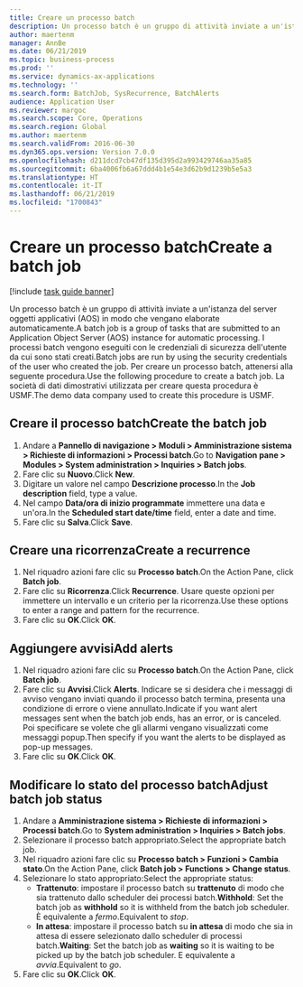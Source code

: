 ```yaml
---
title: Creare un processo batch
description: Un processo batch è un gruppo di attività inviate a un'istanza del server oggetti applicativi (AOS) in modo che vengano elaborate automaticamente.
author: maertenm
manager: AnnBe
ms.date: 06/21/2019
ms.topic: business-process
ms.prod: ''
ms.service: dynamics-ax-applications
ms.technology: ''
ms.search.form: BatchJob, SysRecurrence, BatchAlerts
audience: Application User
ms.reviewer: margoc
ms.search.scope: Core, Operations
ms.search.region: Global
ms.author: maertenm
ms.search.validFrom: 2016-06-30
ms.dyn365.ops.version: Version 7.0.0
ms.openlocfilehash: d211dcd7cb47df135d395d2a993429746aa35a85
ms.sourcegitcommit: 6ba4006fb6a67ddd4b1e54e3d62b9d1239b5e5a3
ms.translationtype: HT
ms.contentlocale: it-IT
ms.lasthandoff: 06/21/2019
ms.locfileid: "1700843"
---
```

# <a name="create-a-batch-job"></a><span data-ttu-id="c4607-103">Creare un processo batch</span><span class="sxs-lookup"><span data-stu-id="c4607-103">Create a batch job</span></span>

[!include [task guide banner](../../includes/task-guide-banner.md)]

<span data-ttu-id="c4607-104">Un processo batch è un gruppo di attività inviate a un'istanza del server oggetti applicativi (AOS) in modo che vengano elaborate automaticamente.</span><span class="sxs-lookup"><span data-stu-id="c4607-104">A batch job is a group of tasks that are submitted to an Application Object Server (AOS) instance for automatic processing.</span></span> <span data-ttu-id="c4607-105">I processi batch vengono eseguiti con le credenziali di sicurezza dell'utente da cui sono stati creati.</span><span class="sxs-lookup"><span data-stu-id="c4607-105">Batch jobs are run by using the security credentials of the user who created the job.</span></span> <span data-ttu-id="c4607-106">Per creare un processo batch, attenersi alla seguente procedura.</span><span class="sxs-lookup"><span data-stu-id="c4607-106">Use the following procedure to create a batch job.</span></span> <span data-ttu-id="c4607-107">La società di dati dimostrativi utilizzata per creare questa procedura è USMF.</span><span class="sxs-lookup"><span data-stu-id="c4607-107">The demo data company used to create this procedure is USMF.</span></span>


## <a name="create-the-batch-job"></a><span data-ttu-id="c4607-108">Creare il processo batch</span><span class="sxs-lookup"><span data-stu-id="c4607-108">Create the batch job</span></span>
1. <span data-ttu-id="c4607-109">Andare a **Pannello di navigazione > Moduli > Amministrazione sistema > Richieste di informazioni > Processi batch**.</span><span class="sxs-lookup"><span data-stu-id="c4607-109">Go to **Navigation pane > Modules > System administration > Inquiries > Batch jobs**.</span></span>
2. <span data-ttu-id="c4607-110">Fare clic su **Nuovo**.</span><span class="sxs-lookup"><span data-stu-id="c4607-110">Click **New**.</span></span>
3. <span data-ttu-id="c4607-111">Digitare un valore nel campo **Descrizione processo**.</span><span class="sxs-lookup"><span data-stu-id="c4607-111">In the **Job description** field, type a value.</span></span>
4. <span data-ttu-id="c4607-112">Nel campo **Data/ora di inizio programmate** immettere una data e un'ora.</span><span class="sxs-lookup"><span data-stu-id="c4607-112">In the **Scheduled start date/time** field, enter a date and time.</span></span>
5. <span data-ttu-id="c4607-113">Fare clic su **Salva**.</span><span class="sxs-lookup"><span data-stu-id="c4607-113">Click **Save**.</span></span>

## <a name="create-a-recurrence"></a><span data-ttu-id="c4607-114">Creare una ricorrenza</span><span class="sxs-lookup"><span data-stu-id="c4607-114">Create a recurrence</span></span>
1. <span data-ttu-id="c4607-115">Nel riquadro azioni fare clic su **Processo batch**.</span><span class="sxs-lookup"><span data-stu-id="c4607-115">On the Action Pane, click **Batch job**.</span></span>
2. <span data-ttu-id="c4607-116">Fare clic su **Ricorrenza**.</span><span class="sxs-lookup"><span data-stu-id="c4607-116">Click **Recurrence**.</span></span> <span data-ttu-id="c4607-117">Usare queste opzioni per immettere un intervallo e un criterio per la ricorrenza.</span><span class="sxs-lookup"><span data-stu-id="c4607-117">Use these options to enter a range and pattern for the recurrence.</span></span>  
3. <span data-ttu-id="c4607-118">Fare clic su **OK**.</span><span class="sxs-lookup"><span data-stu-id="c4607-118">Click **OK**.</span></span>

## <a name="add-alerts"></a><span data-ttu-id="c4607-119">Aggiungere avvisi</span><span class="sxs-lookup"><span data-stu-id="c4607-119">Add alerts</span></span>
1. <span data-ttu-id="c4607-120">Nel riquadro azioni fare clic su **Processo batch**.</span><span class="sxs-lookup"><span data-stu-id="c4607-120">On the Action Pane, click **Batch job**.</span></span>
2. <span data-ttu-id="c4607-121">Fare clic su **Avvisi**.</span><span class="sxs-lookup"><span data-stu-id="c4607-121">Click **Alerts**.</span></span> <span data-ttu-id="c4607-122">Indicare se si desidera che i messaggi di avviso vengano inviati quando il processo batch termina, presenta una condizione di errore o viene annullato.</span><span class="sxs-lookup"><span data-stu-id="c4607-122">Indicate if you want alert messages sent when the batch job ends, has an error, or is canceled.</span></span> <span data-ttu-id="c4607-123">Poi specificare se volete che gli allarmi vengano visualizzati come messaggi popup.</span><span class="sxs-lookup"><span data-stu-id="c4607-123">Then specify if you want the alerts to be displayed as pop-up messages.</span></span>   
3. <span data-ttu-id="c4607-124">Fare clic su **OK**.</span><span class="sxs-lookup"><span data-stu-id="c4607-124">Click **OK**.</span></span>

## <a name="adjust-batch-job-status"></a><span data-ttu-id="c4607-125">Modificare lo stato del processo batch</span><span class="sxs-lookup"><span data-stu-id="c4607-125">Adjust batch job status</span></span>
1. <span data-ttu-id="c4607-126">Andare a **Amministrazione sistema > Richieste di informazioni > Processi batch**.</span><span class="sxs-lookup"><span data-stu-id="c4607-126">Go to **System administration > Inquiries > Batch jobs**.</span></span>
2. <span data-ttu-id="c4607-127">Selezionare il processo batch appropriato.</span><span class="sxs-lookup"><span data-stu-id="c4607-127">Select the appropriate batch job.</span></span>
3. <span data-ttu-id="c4607-128">Nel riquadro azioni fare clic su **Processo batch > Funzioni > Cambia stato**.</span><span class="sxs-lookup"><span data-stu-id="c4607-128">On the Action Pane, click **Batch job > Functions > Change status**.</span></span>
4. <span data-ttu-id="c4607-129">Selezionare lo stato appropriato:</span><span class="sxs-lookup"><span data-stu-id="c4607-129">Select the appropriate status:</span></span>
    - <span data-ttu-id="c4607-130">**Trattenuto**: impostare il processo batch su **trattenuto** di modo che sia trattenuto dallo scheduler dei processi batch.</span><span class="sxs-lookup"><span data-stu-id="c4607-130">**Withhold**: Set the batch job as **withhold** so it is withheld from the batch job scheduler.</span></span> <span data-ttu-id="c4607-131">È equivalente a *fermo*.</span><span class="sxs-lookup"><span data-stu-id="c4607-131">Equivalent to *stop*.</span></span>
    - <span data-ttu-id="c4607-132">**In attesa**: impostare il processo batch su **in attesa** di modo che sia in attesa di essere selezionato dallo scheduler di processi batch.</span><span class="sxs-lookup"><span data-stu-id="c4607-132">**Waiting**: Set the batch job as **waiting** so it is waiting to be picked up by the batch job scheduler.</span></span> <span data-ttu-id="c4607-133">E equivalente a *avvia*.</span><span class="sxs-lookup"><span data-stu-id="c4607-133">Equivalent to *go*.</span></span>
5. <span data-ttu-id="c4607-134">Fare clic su **OK**.</span><span class="sxs-lookup"><span data-stu-id="c4607-134">Click **OK**.</span></span>
